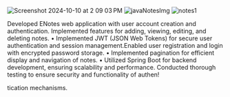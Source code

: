 ![Screenshot 2024-10-10 at 2 09 03 PM](https://github.com/user-attachments/assets/24174290-7127-4082-b2a0-c2d7b3c10c52)
![javaNotesImg](https://github.com/user-attachments/assets/ec50727f-1a84-4af4-9a86-bab65affb6f0)
![notes1](https://github.com/user-attachments/assets/623ab3ea-9c86-4611-80ea-269940873c7b)


Developed ENotes web application with user account creation and authentication. Implemented features for adding,
viewing, editing, and deleting notes.
• Implemented JWT (JSON Web Tokens) for secure user authentication and session management.Enabled user registration
and login with encrypted password storage.
• Implemented pagination for efficient display and navigation of notes.
• Utilized Spring Boot for backend development, ensuring scalability and performance. Conducted thorough testing to
ensure security and functionality of authen!

tication mechanisms.

